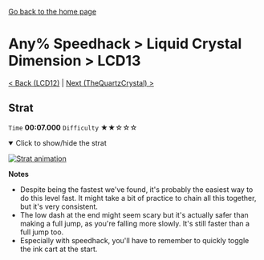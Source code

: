 [Go back to the home page](https://github.com/Doublevil/scbspeedrun)

# Any% Speedhack > Liquid Crystal Dimension > LCD13

[< Back (LCD12)](https://github.com/Doublevil/scbspeedrun/blob/main/levels/any_sh/LCD/LCD12.md) | [Next (TheQuartzCrystal) >](https://github.com/Doublevil/scbspeedrun/blob/main/levels/any_sh/LCD/TheQuartzCrystal.md)

## Strat

`Time` **00:07.000** `Difficulty` ★★☆☆☆
<details open>
  <summary>Click to show/hide the strat</summary>

  [![Strat animation](https://github.com/Doublevil/scbspeedrun/blob/main/media/levels/LCD/LCD13_Strat.webp)](https://github.com/Doublevil/scbspeedrun/blob/main/media/levels/LCD/LCD13_Strat.mp4?raw=true)

  **Notes**
  - Despite being the fastest we've found, it's probably the easiest way to do this level fast. It might take a bit of practice to chain all this together, but it's very consistent.
  - The low dash at the end might seem scary but it's actually safer than making a full jump, as you're falling more slowly. It's still faster than a full jump too.
  - Especially with speedhack, you'll have to remember to quickly toggle the ink cart at the start.
</details>

